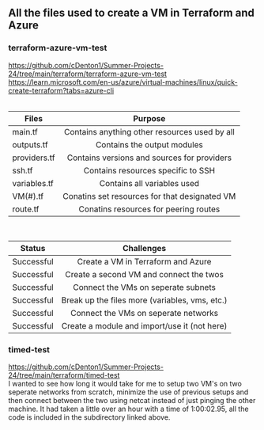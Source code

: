 ## All the files used to create a VM in Terraform and Azure
### terraform-azure-vm-test 
https://github.com/cDenton1/Summer-Projects-24/tree/main/terraform/terraform-azure-vm-test <br />
https://learn.microsoft.com/en-us/azure/virtual-machines/linux/quick-create-terraform?tabs=azure-cli <br /> <br />

| **Files**     | Purpose                                        |
|---------------|:----------------------------------------------:|
| main.tf       | Contains anything other resources used by all  |
| outputs.tf    | Contains the output modules                    |
| providers.tf  | Contains versions and sources for providers    |
| ssh.tf        | Contains resources specific to SSH             |
| variables.tf  | Contains all variables used                    |
| VM(#).tf      | Conatins set resources for that designated VM  |
| route.tf      | Conatins resources for peering routes          |

<br />

| **Status**    | Challenges                                     |
|---------------|:----------------------------------------------:|
| Successful    | Create a VM in Terraform and Azure             |
| Successful    | Create a second VM and connect the twos        |
| Successful    | Connect the VMs on seperate subnets            |
| Successful    | Break up the files more (variables, vms, etc.) |
| Successful    | Connect the VMs on seperate networks           |
| Successful    | Create a module and import/use it (not here)   |

### timed-test
https://github.com/cDenton1/Summer-Projects-24/tree/main/terraform/timed-test <br />
I wanted to see how long it would take for me to setup two VM's on two seperate networks from scratch, minimize the use of previous setups and then connect between the two using netcat instead of just pinging the other machine. It had taken a little over an hour with a time of 1:00:02.95, all the code is included in the subdirectory linked above.
